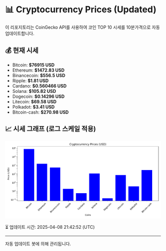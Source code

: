 
# 📊 Cryptocurrency Prices (Updated)

이 리포지토리는 CoinGecko API를 사용하여 코인 TOP 10 시세를 10분가격으로 자동 업데이트합니다.

## 💰 현재 시세
- Bitcoin: **$76915 USD**
- Ethereum: **$1472.83 USD**
- Binancecoin: **$556.5 USD**
- Ripple: **$1.81 USD**
- Cardano: **$0.560466 USD**
- Solana: **$105.82 USD**
- Dogecoin: **$0.14296 USD**
- Litecoin: **$69.58 USD**
- Polkadot: **$3.41 USD**
- Bitcoin-cash: **$270.98 USD**

## 📈 시세 그래프 (로그 스케일 적용)
![Crypto Prices](crypto_prices.png)

⏳ 업데이트 시간: 2025-04-08 21:42:52 (UTC)

---
자동 업데이트 봇에 의해 관리됩니다.
